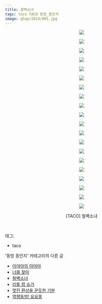 ```yaml
---
title: 철벽소녀
tags: taco TACO 동방_동인지
image: ghap/2824/001.jpg
---
```

<div class="article">
<p style="text-align: center; clear: none; float: none;"><img src="{{ site.nasurl }}/ghap/2824/001.jpg"/></p>
<p style="text-align: center; clear: none; float: none;"><img src="{{ site.nasurl }}/ghap/2824/002.jpg"/></p>
<p style="text-align: center; clear: none; float: none;"><img src="{{ site.nasurl }}/ghap/2824/003.jpg"/></p>
<p style="text-align: center; clear: none; float: none;"><img src="{{ site.nasurl }}/ghap/2824/004.jpg"/></p>
<p style="text-align: center; clear: none; float: none;"><img src="{{ site.nasurl }}/ghap/2824/005.jpg"/></p>
<p style="text-align: center; clear: none; float: none;"><img src="{{ site.nasurl }}/ghap/2824/006.jpg"/></p>
<p style="text-align: center; clear: none; float: none;"><img src="{{ site.nasurl }}/ghap/2824/007.jpg"/></p>
<p style="text-align: center; clear: none; float: none;"><img src="{{ site.nasurl }}/ghap/2824/008.jpg"/></p>
<p style="text-align: center; clear: none; float: none;"><img src="{{ site.nasurl }}/ghap/2824/009.jpg"/></p>
<p style="text-align: center; clear: none; float: none;"><img src="{{ site.nasurl }}/ghap/2824/010.jpg"/></p>
<p style="text-align: center; clear: none; float: none;"><img src="{{ site.nasurl }}/ghap/2824/011.jpg"/></p>
<p style="text-align: center; clear: none; float: none;"><img src="{{ site.nasurl }}/ghap/2824/012.jpg"/></p>
<p style="text-align: center; clear: none; float: none;"><img src="{{ site.nasurl }}/ghap/2824/013.jpg"/></p>
<p style="text-align: center; clear: none; float: none;"><img src="{{ site.nasurl }}/ghap/2824/014.jpg"/></p>
<p style="text-align: center; clear: none; float: none;"><img src="{{ site.nasurl }}/ghap/2824/015.jpg"/></p>
<p style="text-align: center; clear: none; float: none;"><img src="{{ site.nasurl }}/ghap/2824/016.jpg"/></p>
<p style="text-align: center; clear: none; float: none;"><img src="{{ site.nasurl }}/ghap/2824/017.jpg"/></p>
<p style="text-align: center; clear: none; float: none;"><img src="{{ site.nasurl }}/ghap/2824/018.jpg"/></p>
<p style="text-align: center; clear: none; float: none;"><img src="{{ site.nasurl }}/ghap/2824/019.jpg"/></p>
<p style="text-align: center; clear: none; float: none;"><img src="{{ site.nasurl }}/ghap/2824/020.jpg"/></p>
<p style="text-align: center; clear: none; float: none;">[TACO] 철벽소녀</p>
<p><br/></p>
</div><div class="tagTrail">
<p>태그: </p>
<ul>
<li>taco</li>
</ul>
</div><div class="another">
<p>'동방 동인지' 카테고리의 다른 글</p>
<ul>
<li><a href="/2016-12-03-ghap_2826">아야야의 야야야</a></li>
<li><a href="/2016-12-03-ghap_2825">너를 찾아</a></li>
<li><a href="/2016-12-03-ghap_2824">철벽소녀</a></li>
<li><a href="/2016-12-03-ghap_2823">리틀 팝 슈가</a></li>
<li><a href="/2016-12-03-ghap_2822">멋진 환상을 꾼듯한 기분</a></li>
<li><a href="/2016-12-03-ghap_2821">역행동방! 요요몽</a></li>
</ul>
</div><div class="cb_module cb_fluid">
<div class="cb_wrt cb_profile">
</div><!-- commentList close -->
</div>